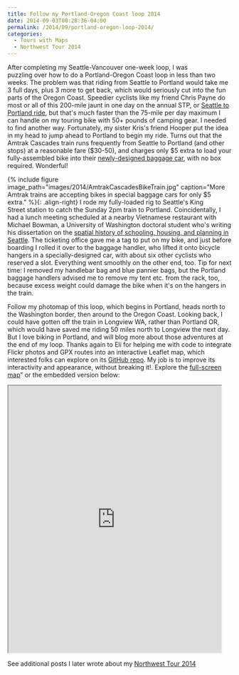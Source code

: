 ```yaml
---
title: Follow my Portland-Oregon Coast loop 2014
date: 2014-09-03T00:28:36-04:00
permalink: /2014/09/portland-oregon-loop-2014/
categories:
  - Tours with Maps
  - Northwest Tour 2014
---
```

After completing my Seattle-Vancouver one-week loop, I was puzzling over how to do a Portland-Oregon Coast loop in less than two weeks. The problem was that riding from Seattle to Portland would take me 3 full days, plus 3 more to get back, which would seriously cut into the fun parts of the Oregon Coast. Speedier cyclists like my friend Chris Payne do most or all of this 200-mile jaunt in one day on the annual STP, or [Seattle to Portland ride](http://www.cascade.org/STProute), but that's much faster than the 75-mile per day maximum I can handle on my touring bike with 50+ pounds of camping gear. I needed to find another way. Fortunately, my sister Kris's friend Hooper put the idea in my head to jump ahead to Portland to begin my ride. Turns out that the Amtrak Cascades train runs frequently from Seattle to Portland (and other stops) at a reasonable fare ($30-50), and charges only $5 extra to load your fully-assembled bike into their [newly-designed baggage car](http://blog.amtrak.com/2014/06/new-baggage-cars/), with no box required. Wonderful!

{% include figure image_path="images/2014/AmtrakCascadesBikeTrain.jpg" caption="More Amtrak trains are accepting bikes in special baggage cars for only $5 extra." %}{: .align-right}
I rode my fully-loaded rig to Seattle's King Street station to catch the Sunday 2pm train to Portland. Coincidentally, I had a lunch meeting scheduled at a nearby Vietnamese restaurant with Michael Bowman, a University of Washington doctoral student who's writing his dissertation on the [spatial history of schooling, housing, and planning in Seattle](https://education.uw.edu/news/student-recieves-neaspencer-foundation-dissertation-fellowship). The ticketing office gave me a tag to put on my bike, and just before boarding I rolled it over to the baggage handler, who lifted it onto bicycle hangers in a specially-designed car, with about six other cyclists who reserved a slot. Everything went smoothly on the other end, too. Tip for next time: I removed my handlebar bag and blue pannier bags, but the Portland baggage handlers advised me to remove my tent etc. from the rack, too, because excess weight could damage the bike when it's on the hangers in the train.

Follow my photomap of this loop, which begins in Portland, heads north to the Washington border, then around to the Oregon Coast. Looking back, I could have gotten off the train in Longview WA, rather than Portland OR, which would have saved me riding 50 miles north to Longview the next day. But I love biking in Portland, and will blog more about those adventures at the end of my loop. Thanks again to Eli for helping me with code to integrate Flickr photos and GPX routes into an interactive Leaflet map, which interested folks can explore on its [GitHub repo](https://github.com/JackDougherty/bikemapcode). My job is to improve its interactivity and appearance, without breaking it!. Explore the [full-screen map](https://jackdougherty.github.io/bikemapcode/#8/45.300/-123.438)" or the embedded version below:

<iframe src="https://jackdougherty.github.io/bikemapcode/#8/45.300/-123.438" width="95%" height="600px"></iframe>

See additional posts I later wrote about my [Northwest Tour 2014](https://jackbikes.org/categories/#northwest-tour-2014)
